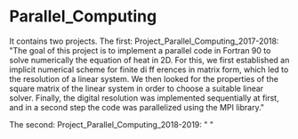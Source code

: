 # Parallel_Computing

It contains two projects.
The first: Project_Parallel_Computing_2017-2018: "The goal of this project is to implement a parallel code in Fortran 90 to solve numerically the equation of heat in 2D.
For this, we first established an implicit numerical scheme for finite di ff erences in matrix form, which led to the resolution of a linear system. We then looked for the properties of the square matrix of the linear system in order to choose a suitable linear solver.
Finally, the digital resolution was implemented sequentially at first, and in a second step the code was parallelized using the MPI library."

The second: Project_Parallel_Computing_2018-2019: " "
